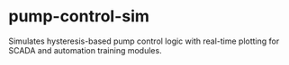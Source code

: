 # pump-control-sim
Simulates hysteresis-based pump control logic with real-time plotting for SCADA and automation training modules.
